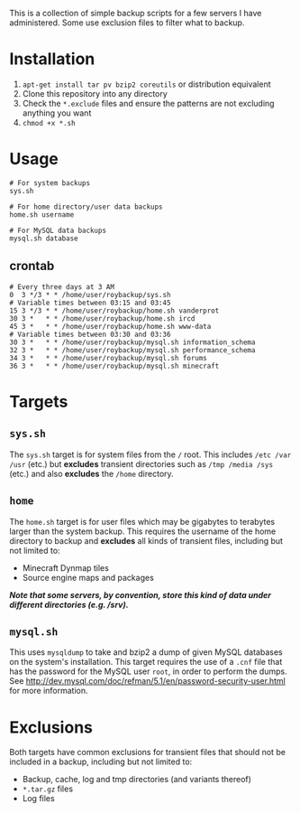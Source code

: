 This is a collection of simple backup scripts for a few servers I have administered. Some use exclusion files to filter what to backup.

# Installation

1. `apt-get install tar pv bzip2 coreutils` or distribution equivalent
2. Clone this repository into any directory
3. Check the `*.exclude` files and ensure the patterns are not excluding anything you want
4. `chmod +x *.sh`

# Usage

```shell
# For system backups
sys.sh

# For home directory/user data backups
home.sh username

# For MySQL data backups
mysql.sh database
```

## crontab
```shell
# Every three days at 3 AM
0  3 */3 * * /home/user/roybackup/sys.sh
# Variable times between 03:15 and 03:45
15 3 */3 * * /home/user/roybackup/home.sh vanderprot
30 3 *   * * /home/user/roybackup/home.sh ircd
45 3 *   * * /home/user/roybackup/home.sh www-data
# Variable times between 03:30 and 03:36
30 3 *   * * /home/user/roybackup/mysql.sh information_schema
32 3 *   * * /home/user/roybackup/mysql.sh performance_schema
34 3 *   * * /home/user/roybackup/mysql.sh forums
36 3 *   * * /home/user/roybackup/mysql.sh minecraft
```

# Targets

## `sys.sh`

The `sys.sh` target is for system files from the `/` root. This includes `/etc /var /usr` (etc.) but **excludes** transient directories such as `/tmp /media /sys` (etc.) and also **excludes** the `/home` directory.

## `home`

The `home.sh` target is for user files which may be gigabytes to terabytes larger than the system backup. This requires the username of the home directory to backup and **excludes** all kinds of transient files, including but not limited to:

* Minecraft Dynmap tiles
* Source engine maps and packages

***Note that some servers, by convention, store this kind of data under different directories (e.g. /srv).***

## `mysql.sh`
This uses `mysqldump` to take and bzip2 a dump of given MySQL databases on the system's installation. This target requires the use of a `.cnf` file that has the password for the MySQL user `root`, in order to perform the dumps. See http://dev.mysql.com/doc/refman/5.1/en/password-security-user.html for more information.

# Exclusions

Both targets have common exclusions for transient files that should not be included in a backup, including but not limited to:

* Backup, cache, log and tmp directories (and variants thereof)
* `*.tar.gz` files
* Log files